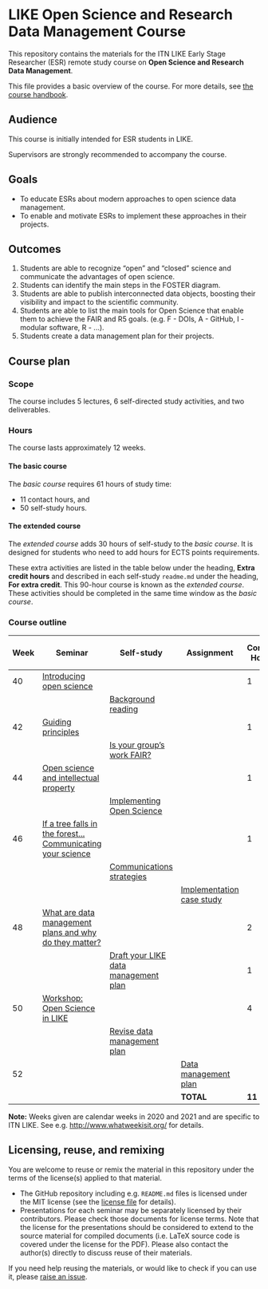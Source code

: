 # LIKE Open Science and Research Data Management Course
This repository contains the materials for the ITN LIKE Early Stage Researcher (ESR) remote study course on **Open Science and Research Data Management**.

This file provides a basic overview of the course. For more details, see [the course handbook](00_handbook/readme.md).

## Audience
This course is initially intended for ESR students in LIKE.

Supervisors are strongly recommended to accompany the course.

## Goals
- To educate ESRs about modern approaches to open science data management.
- To enable and motivate ESRs to implement these approaches in their projects.

## Outcomes

1. Students are able to recognize “open” and “closed” science and communicate the advantages of open science.
2. Students can identify the main steps in the FOSTER diagram.
3. Students are able to publish interconnected data objects, boosting their visibility and impact to the scientific community.
4. Students are able to list the main tools for Open Science that enable them to achieve the FAIR and R5 goals. (e.g. F - DOIs, A - GitHub, I - modular software, R - ...).
5. Students create a data management plan for their projects.

## Course plan

### Scope
The course includes 5 lectures, 6 self-directed study activities, and two deliverables.

### Hours
The course lasts approximately 12 weeks.

#### The basic course
The _basic course_ requires 61 hours of study time:
- 11 contact hours, and
- 50 self-study hours.

#### The extended course
The _extended course_ adds 30 hours of self-study to the _basic course_. It is designed for students who need to add hours for ECTS points requirements.

These extra activities are listed in the table below under the heading, **Extra credit hours** and described in each self-study `readme.md` under the heading, **For extra credit**. This 90-hour course is known as the _extended course_. These activities should be completed in the same time window as the _basic course_.

### Course outline
| Week | Seminar | Self-study | Assignment | Contact Hours | Self-study hours | Extra credit hours |
|---|---|---|---|---|---|---|
| 40 | [Introducing open science](01_seminar1/readme.md) | | | 1 | 1 |
| | | [Background reading](02_selfstudy1/readme.md) | | | 4 | 4|
| 42 | [Guiding principles](03_seminar2/readme.md) | | | 1 | 1 |
| | | [Is your group’s work FAIR?](04_selfstudy2/readme.md) | | | 4 | 4|
| 44 | [Open science and intellectual property](05_seminar3/readme.md) | | | 1 | 1 |
| | | [Implementing Open Science](06_selfstudy3/readme.md) | | | 4 | 4|
| 46 | [If a tree falls in the forest... Communicating your science](07_seminar4/readme.md) | | | 1 | 1 |
| | | [Communications strategies](08_selfstudy4/readme.md) | | | 4 | 4 |
| | | | [Implementation case study](09_assignment1/readme.md) | | 8 | 4 |
| 48 | [What are data management plans and why do they matter?](10_seminar5/readme.md) | | | 2 | 1 |
| | | [Draft your LIKE data management plan](11_selfstudy5/readme.md) | | 1 | 12 | 6 |
| 50 | [Workshop: Open Science in LIKE](12_workshop1/readme.md) | | | 4 | 4 |
| | | [Revise data management plan](13_selfstudy6/readme.md) | | | 4 | 4 |
| 52 | | | [Data management plan](14_assignment2/readme.md) | | 1 |
| | | | **TOTAL** | **11** | **50** |

**Note:** Weeks given are calendar weeks in 2020 and 2021 and are specific to ITN LIKE. See e.g. http://www.whatweekisit.org/ for details.

## Licensing, reuse, and remixing
You are welcome to reuse or remix the material in this repository under the terms of the license(s) applied to that material.

- The GitHub repository including e.g. `README.md` files is licensed under the MIT license (see the [license file](LICENSE) for details).
- Presentations for each seminar may be separately licensed by their contributors. Please check those documents for license terms. Note that the license for the presentations should be considered to extend to the source material for compiled documents (i.e. LaTeX source code is covered under the license for the PDF). Please also contact the author(s) directly to discuss reuse of their materials.

If you need help reusing the materials, or would like to check if you can use it, please [raise an issue](https://github.com/LIKE-ITN/OpenScienceTrainingCourse/issues).